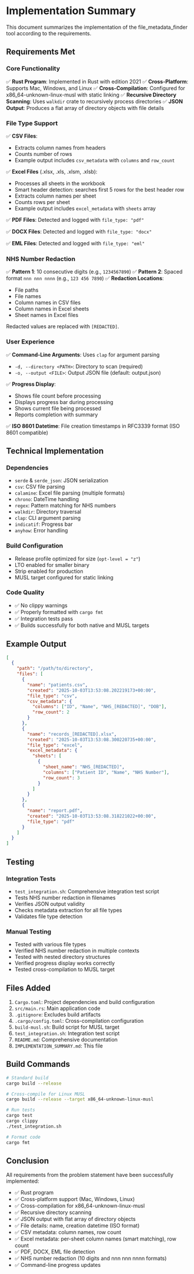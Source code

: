 # Implementation Summary

This document summarizes the implementation of the file_metadata_finder tool according to the requirements.

## Requirements Met

### Core Functionality
✅ **Rust Program**: Implemented in Rust with edition 2021
✅ **Cross-Platform**: Supports Mac, Windows, and Linux
✅ **Cross-Compilation**: Configured for x86_64-unknown-linux-musl with static linking
✅ **Recursive Directory Scanning**: Uses `walkdir` crate to recursively process directories
✅ **JSON Output**: Produces a flat array of directory objects with file details

### File Type Support
✅ **CSV Files**: 
- Extracts column names from headers
- Counts number of rows
- Example output includes `csv_metadata` with `columns` and `row_count`

✅ **Excel Files** (.xlsx, .xls, .xlsm, .xlsb):
- Processes all sheets in the workbook
- Smart header detection: searches first 5 rows for the best header row
- Extracts column names per sheet
- Counts rows per sheet
- Example output includes `excel_metadata` with `sheets` array

✅ **PDF Files**: Detected and logged with `file_type: "pdf"`

✅ **DOCX Files**: Detected and logged with `file_type: "docx"`

✅ **EML Files**: Detected and logged with `file_type: "eml"`

### NHS Number Redaction
✅ **Pattern 1**: 10 consecutive digits (e.g., `1234567890`)
✅ **Pattern 2**: Spaced format `nnn nnn nnnn` (e.g., `123 456 7890`)
✅ **Redaction Locations**:
- File paths
- File names
- Column names in CSV files
- Column names in Excel sheets
- Sheet names in Excel files

Redacted values are replaced with `[REDACTED]`.

### User Experience
✅ **Command-Line Arguments**: Uses `clap` for argument parsing
- `-d, --directory <PATH>`: Directory to scan (required)
- `-o, --output <FILE>`: Output JSON file (default: output.json)

✅ **Progress Display**: 
- Shows file count before processing
- Displays progress bar during processing
- Shows current file being processed
- Reports completion with summary

✅ **ISO 8601 Datetime**: File creation timestamps in RFC3339 format (ISO 8601 compatible)

## Technical Implementation

### Dependencies
- `serde` & `serde_json`: JSON serialization
- `csv`: CSV file parsing
- `calamine`: Excel file parsing (multiple formats)
- `chrono`: DateTime handling
- `regex`: Pattern matching for NHS numbers
- `walkdir`: Directory traversal
- `clap`: CLI argument parsing
- `indicatif`: Progress bar
- `anyhow`: Error handling

### Build Configuration
- Release profile optimized for size (`opt-level = "z"`)
- LTO enabled for smaller binary
- Strip enabled for production
- MUSL target configured for static linking

### Code Quality
- ✅ No clippy warnings
- ✅ Properly formatted with `cargo fmt`
- ✅ Integration tests pass
- ✅ Builds successfully for both native and MUSL targets

## Example Output

```json
[
  {
    "path": "/path/to/directory",
    "files": [
      {
        "name": "patients.csv",
        "created": "2025-10-03T13:53:08.202219173+00:00",
        "file_type": "csv",
        "csv_metadata": {
          "columns": ["ID", "Name", "NHS_[REDACTED]", "DOB"],
          "row_count": 2
        }
      },
      {
        "name": "records_[REDACTED].xlsx",
        "created": "2025-10-03T13:53:08.300220735+00:00",
        "file_type": "excel",
        "excel_metadata": {
          "sheets": [
            {
              "sheet_name": "NHS_[REDACTED]",
              "columns": ["Patient ID", "Name", "NHS Number"],
              "row_count": 3
            }
          ]
        }
      },
      {
        "name": "report.pdf",
        "created": "2025-10-03T13:53:08.318221022+00:00",
        "file_type": "pdf"
      }
    ]
  }
]
```

## Testing

### Integration Tests
- `test_integration.sh`: Comprehensive integration test script
- Tests NHS number redaction in filenames
- Verifies JSON output validity
- Checks metadata extraction for all file types
- Validates file type detection

### Manual Testing
- Tested with various file types
- Verified NHS number redaction in multiple contexts
- Tested with nested directory structures
- Verified progress display works correctly
- Tested cross-compilation to MUSL target

## Files Added

1. `Cargo.toml`: Project dependencies and build configuration
2. `src/main.rs`: Main application code
3. `.gitignore`: Excludes build artifacts
4. `.cargo/config.toml`: Cross-compilation configuration
5. `build-musl.sh`: Build script for MUSL target
6. `test_integration.sh`: Integration test script
7. `README.md`: Comprehensive documentation
8. `IMPLEMENTATION_SUMMARY.md`: This file

## Build Commands

```bash
# Standard build
cargo build --release

# Cross-compile for Linux MUSL
cargo build --release --target x86_64-unknown-linux-musl

# Run tests
cargo test
cargo clippy
./test_integration.sh

# Format code
cargo fmt
```

## Conclusion

All requirements from the problem statement have been successfully implemented:
- ✅ Rust program
- ✅ Cross-platform support (Mac, Windows, Linux)
- ✅ Cross-compilation for x86_64-unknown-linux-musl
- ✅ Recursive directory scanning
- ✅ JSON output with flat array of directory objects
- ✅ File details: name, creation datetime (ISO format)
- ✅ CSV metadata: column names, row count
- ✅ Excel metadata: per-sheet column names (smart matching), row count
- ✅ PDF, DOCX, EML file detection
- ✅ NHS number redaction (10 digits and nnn nnn nnnn formats)
- ✅ Command-line progress updates

